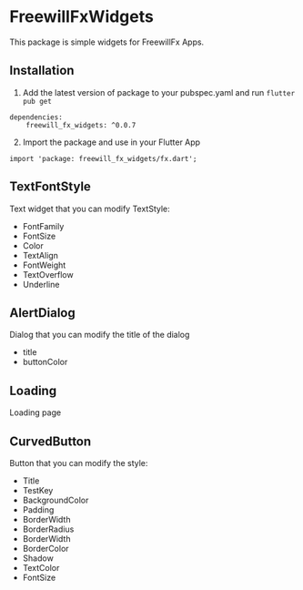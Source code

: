 # FreewillFxWidgets
This package is simple widgets for FreewillFx Apps.

## Installation
1. Add the latest version of package to your pubspec.yaml and run ```flutter pub get```
```
dependencies:
    freewill_fx_widgets: ^0.0.7
```
2. Import the package and use in your Flutter App
```
import 'package: freewill_fx_widgets/fx.dart';
```

## TextFontStyle
Text widget that you can modify TextStyle:
* FontFamily
* FontSize
* Color
* TextAlign
* FontWeight
* TextOverflow
* Underline

## AlertDialog
Dialog that you can modify the title of the dialog
* title
* buttonColor

## Loading
Loading page

## CurvedButton
Button that you can modify the style:
* Title
* TestKey
* BackgroundColor
* Padding
* BorderWidth
* BorderRadius
* BorderWidth
* BorderColor
* Shadow
* TextColor
* FontSize